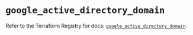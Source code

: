 # `google_active_directory_domain`

Refer to the Terraform Registry for docs: [`google_active_directory_domain`](https://registry.terraform.io/providers/hashicorp/google/5.33.0/docs/resources/active_directory_domain).
